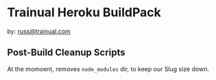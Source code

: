 # Trainual Heroku BuildPack

by: [russ@trainual.com](mailto:russ@trainual.com)

## Post-Build Cleanup Scripts

At the momoent, removes `node_modules` dir, to keep our Slug size down.

